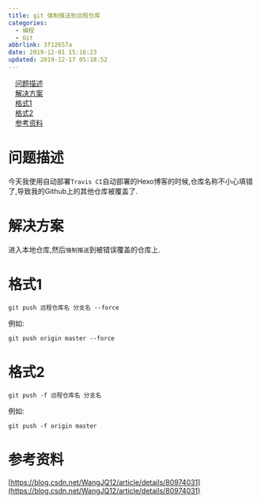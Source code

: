 ```yaml
---
title: git 强制推送到远程仓库
categories:
  - 编程
  - Git
abbrlink: 3f12657a
date: 2019-12-01 15:16:23
updated: 2019-12-17 05:18:52
---
```

<div id='my_toc'><a href="/blog/3f12657a/#问题描述" class="header_1">问题描述</a>&nbsp;<br><a href="/blog/3f12657a/#解决方案" class="header_1">解决方案</a>&nbsp;<br><a href="/blog/3f12657a/#格式1" class="header_1">格式1</a>&nbsp;<br><a href="/blog/3f12657a/#格式2" class="header_1">格式2</a>&nbsp;<br><a href="/blog/3f12657a/#参考资料" class="header_1">参考资料</a>&nbsp;<br></div>
<style>.header_1{margin-left: 1em;}.header_2{margin-left: 2em;}.header_3{margin-left: 3em;}.header_4{margin-left: 4em;}.header_5{margin-left: 5em;}.header_6{margin-left: 6em;}</style>
<!--more-->
<script>if (navigator.platform.search('arm')==-1){document.getElementById('my_toc').style.display = 'none';}var e,p = document.getElementsByTagName('p');while (p.length>0) {e = p[0];e.parentElement.removeChild(e);}</script>

<!--end-->
# 问题描述
今天我使用自动部署`Travis CI`自动部署的Hexo博客的时候,仓库名称不小心填错了,导致我的Github上的其他仓库被覆盖了.
# 解决方案
进入本地仓库,然后`强制推送`到被错误覆盖的仓库上.
# 格式1
```shell
git push 远程仓库名 分支名 --force
```
例如:
```shell
git push origin master --force
```
# 格式2
```shell
git push -f 远程仓库名 分支名
```
例如:
```shell
git push -f origin master
```
# 参考资料
[https://blog.csdn.net/WangJQ12/article/details/80974031](https://blog.csdn.net/WangJQ12/article/details/80974031)

